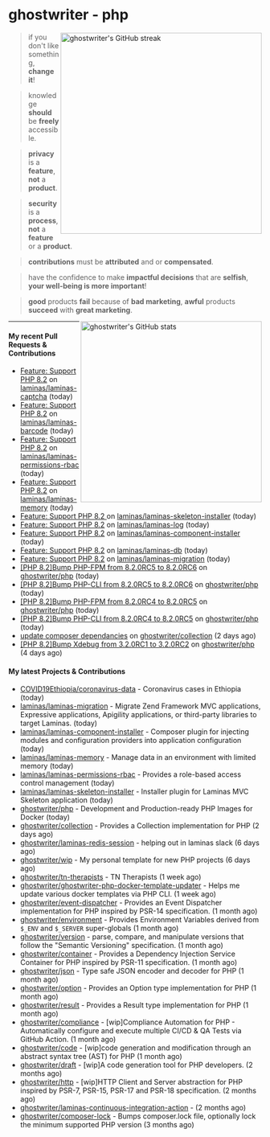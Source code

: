 # ghostwriter - php

<img alt="ghostwriter's GitHub streak" width="400px" align="right" src="https://github-readme-streak-stats.herokuapp.com/?cache_seconds=1800&user=ghostwriter">

> if you don't like something, **change it**!

> knowledge **should** be **freely** accessible.

> **privacy** is a **feature**, **not** a **product**.

> **security** is a **process**, **not** a **feature** or a **product**.

> **contributions** must be **attributed** and or **compensated**.

> have the confidence to make **impactful decisions** that are **selfish**, **your well-being is more important**!

> **good** products **fail** because of **bad marketing**, **awful** products **succeed** with **great marketing**.

<img alt="ghostwriter's GitHub stats" width="360px" align="right" src="https://github-readme-stats.vercel.app/api?cache_seconds=1800&username=ghostwriter&show_icons=true&count_private=true&hide_title=true&hide_rank=true&icon_color=333">

---

#### My recent Pull Requests & Contributions

- [Feature: Support PHP 8.2](https://github.com/laminas/laminas-captcha/pull/27) on [laminas/laminas-captcha](https://github.com/laminas/laminas-captcha) (today)
- [Feature: Support PHP 8.2](https://github.com/laminas/laminas-barcode/pull/20) on [laminas/laminas-barcode](https://github.com/laminas/laminas-barcode) (today)
- [Feature: Support PHP 8.2](https://github.com/laminas/laminas-permissions-rbac/pull/34) on [laminas/laminas-permissions-rbac](https://github.com/laminas/laminas-permissions-rbac) (today)
- [Feature: Support PHP 8.2](https://github.com/laminas/laminas-memory/pull/9) on [laminas/laminas-memory](https://github.com/laminas/laminas-memory) (today)
- [Feature: Support PHP 8.2 ](https://github.com/laminas/laminas-skeleton-installer/pull/43) on [laminas/laminas-skeleton-installer](https://github.com/laminas/laminas-skeleton-installer) (today)
- [Feature: Support PHP 8.2](https://github.com/laminas/laminas-log/pull/45) on [laminas/laminas-log](https://github.com/laminas/laminas-log) (today)
- [Feature: Support PHP 8.2](https://github.com/laminas/laminas-component-installer/pull/63) on [laminas/laminas-component-installer](https://github.com/laminas/laminas-component-installer) (today)
- [Feature: Support PHP 8.2](https://github.com/laminas/laminas-db/pull/261) on [laminas/laminas-db](https://github.com/laminas/laminas-db) (today)
- [Feature: Support PHP 8.2](https://github.com/laminas/laminas-migration/pull/72) on [laminas/laminas-migration](https://github.com/laminas/laminas-migration) (today)
- [[PHP 8.2]Bump PHP-FPM from 8.2.0RC5 to 8.2.0RC6](https://github.com/ghostwriter/php/pull/247) on [ghostwriter/php](https://github.com/ghostwriter/php) (today)
- [[PHP 8.2]Bump PHP-CLI from 8.2.0RC5 to 8.2.0RC6](https://github.com/ghostwriter/php/pull/246) on [ghostwriter/php](https://github.com/ghostwriter/php) (today)
- [[PHP 8.2]Bump PHP-FPM from 8.2.0RC4 to 8.2.0RC5](https://github.com/ghostwriter/php/pull/245) on [ghostwriter/php](https://github.com/ghostwriter/php) (today)
- [[PHP 8.2]Bump PHP-CLI from 8.2.0RC4 to 8.2.0RC5](https://github.com/ghostwriter/php/pull/244) on [ghostwriter/php](https://github.com/ghostwriter/php) (today)
- [update composer dependancies](https://github.com/ghostwriter/collection/pull/6) on [ghostwriter/collection](https://github.com/ghostwriter/collection) (2 days ago)
- [[PHP 8.2]Bump Xdebug from 3.2.0RC1 to 3.2.0RC2](https://github.com/ghostwriter/php/pull/243) on [ghostwriter/php](https://github.com/ghostwriter/php) (4 days ago)

#### My latest Projects & Contributions

- [COVID19Ethiopia/coronavirus-data](https://github.com/COVID19Ethiopia/coronavirus-data) - Coronavirus cases in Ethiopia (today)
- [laminas/laminas-migration](https://github.com/laminas/laminas-migration) - Migrate Zend Framework MVC applications, Expressive applications, Apigility applications, or third-party libraries to target Laminas. (today)
- [laminas/laminas-component-installer](https://github.com/laminas/laminas-component-installer) - Composer plugin for injecting modules and configuration providers into application configuration (today)
- [laminas/laminas-memory](https://github.com/laminas/laminas-memory) - Manage data in an environment with limited memory (today)
- [laminas/laminas-permissions-rbac](https://github.com/laminas/laminas-permissions-rbac) - Provides a role-based access control management (today)
- [laminas/laminas-skeleton-installer](https://github.com/laminas/laminas-skeleton-installer) - Installer plugin for Laminas MVC Skeleton application (today)
- [ghostwriter/php](https://github.com/ghostwriter/php) - Development and Production-ready PHP Images for Docker (today)
- [ghostwriter/collection](https://github.com/ghostwriter/collection) - Provides a Collection implementation for PHP (2 days ago)
- [ghostwriter/laminas-redis-session](https://github.com/ghostwriter/laminas-redis-session) - helping out in laminas slack (6 days ago)
- [ghostwriter/wip](https://github.com/ghostwriter/wip) - My personal template for new PHP projects (6 days ago)
- [ghostwriter/tn-therapists](https://github.com/ghostwriter/tn-therapists) - TN Therapists (1 week ago)
- [ghostwriter/ghostwriter-php-docker-template-updater](https://github.com/ghostwriter/ghostwriter-php-docker-template-updater) - Helps me update various docker templates via PHP CLI. (1 week ago)
- [ghostwriter/event-dispatcher](https://github.com/ghostwriter/event-dispatcher) - Provides an Event Dispatcher implementation for PHP inspired by PSR-14 specification. (1 month ago)
- [ghostwriter/environment](https://github.com/ghostwriter/environment) - Provides Environment Variables derived from `$_ENV` and `$_SERVER` super-globals (1 month ago)
- [ghostwriter/version](https://github.com/ghostwriter/version) - parse, compare, and manipulate versions that follow the &#34;Semantic Versioning&#34; specification. (1 month ago)
- [ghostwriter/container](https://github.com/ghostwriter/container) - Provides a Dependency Injection Service Container for PHP inspired by PSR-11 specification. (1 month ago)
- [ghostwriter/json](https://github.com/ghostwriter/json) - Type safe JSON encoder and decoder for PHP (1 month ago)
- [ghostwriter/option](https://github.com/ghostwriter/option) - Provides an Option type implementation for PHP (1 month ago)
- [ghostwriter/result](https://github.com/ghostwriter/result) - Provides a Result type implementation for PHP (1 month ago)
- [ghostwriter/compliance](https://github.com/ghostwriter/compliance) - [wip]Compliance Automation for PHP - Automatically configure and execute multiple CI/CD &amp; QA Tests via GitHub Action. (1 month ago)
- [ghostwriter/code](https://github.com/ghostwriter/code) - [wip]code generation and modification through an abstract syntax tree (AST) for PHP (1 month ago)
- [ghostwriter/draft](https://github.com/ghostwriter/draft) - [wip]A code generation tool for PHP developers. (2 months ago)
- [ghostwriter/http](https://github.com/ghostwriter/http) - [wip]HTTP Client and Server abstraction for PHP inspired by PSR-7, PSR-15, PSR-17 and PSR-18 specification. (2 months ago)
- [ghostwriter/laminas-continuous-integration-action](https://github.com/ghostwriter/laminas-continuous-integration-action) -  (2 months ago)
- [ghostwriter/composer-lock](https://github.com/ghostwriter/composer-lock) - Bumps composer.lock file, optionally lock the minimum supported PHP version (3 months ago)
